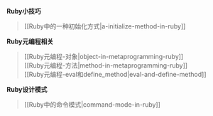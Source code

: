 **Ruby小技巧**
 > [[Ruby中的一种初始化方式|a-initialize-method-in-ruby]]

**Ruby元编程相关**
> [[Ruby元编程-对象|object-in-metaprogramming-ruby]]  
[[Ruby元编程-方法|method-in-metaprogramming-ruby]]  
[[Ruby元编程-eval和define_method|eval-and-define-method]]

**Ruby设计模式**
> [[Ruby中的命令模式|command-mode-in-ruby]]